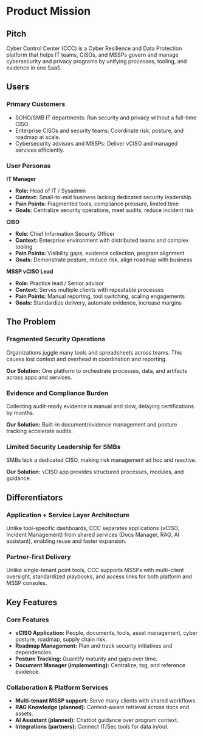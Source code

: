# Product Mission

## Pitch

Cyber Control Center (CCC) is a Cyber Resilience and Data Protection platform that helps IT teams, CISOs, and MSSPs govern and manage cybersecurity and privacy programs by unifying processes, tooling, and evidence in one SaaS.

## Users

### Primary Customers

- SOHO/SMB IT departments: Run security and privacy without a full-time CISO.
- Enterprise CISOs and security teams: Coordinate risk, posture, and roadmap at scale.
- Cybersecurity advisors and MSSPs: Deliver vCISO and managed services efficiently.

### User Personas

**IT Manager**
- **Role:** Head of IT / Sysadmin
- **Context:** Small-to-mid business lacking dedicated security leadership
- **Pain Points:** Fragmented tools, compliance pressure, limited time
- **Goals:** Centralize security operations, meet audits, reduce incident risk

**CISO**
- **Role:** Chief Information Security Officer
- **Context:** Enterprise environment with distributed teams and complex tooling
- **Pain Points:** Visibility gaps, evidence collection, program alignment
- **Goals:** Demonstrate posture, reduce risk, align roadmap with business

**MSSP vCISO Lead**
- **Role:** Practice lead / Senior advisor
- **Context:** Serves multiple clients with repeatable processes
- **Pain Points:** Manual reporting, tool switching, scaling engagements
- **Goals:** Standardize delivery, automate evidence, increase margins

## The Problem

### Fragmented Security Operations
Organizations juggle many tools and spreadsheets across teams. This causes lost context and overhead in coordination and reporting.

**Our Solution:** One platform to orchestrate processes, data, and artifacts across apps and services.

### Evidence and Compliance Burden
Collecting audit-ready evidence is manual and slow, delaying certifications by months.

**Our Solution:** Built-in document/evidence management and posture tracking accelerate audits.

### Limited Security Leadership for SMBs
SMBs lack a dedicated CISO, making risk management ad hoc and reactive.

**Our Solution:** vCISO app provides structured processes, modules, and guidance.

## Differentiators

### Application + Service Layer Architecture
Unlike tool-specific dashboards, CCC separates applications (vCISO, Incident Management) from shared services (Docs Manager, RAG, AI assistant), enabling reuse and faster expansion.

### Partner-first Delivery
Unlike single-tenant point tools, CCC supports MSSPs with multi-client oversight, standardized playbooks, and access links for both platform and MSSP consoles.

## Key Features

### Core Features
- **vCISO Application:** People, documents, tools, asset management, cyber posture, roadmap, supply chain risk.
- **Roadmap Management:** Plan and track security initiatives and dependencies.
- **Posture Tracking:** Quantify maturity and gaps over time.
- **Document Manager (implementing):** Centralize, tag, and reference evidence.

### Collaboration & Platform Services
- **Multi-tenant MSSP support:** Serve many clients with shared workflows.
- **RAG Knowledge (planned):** Context-aware retrieval across docs and assets.
- **AI Assistant (planned):** Chatbot guidance over program context.
- **Integrations (partners):** Connect IT/Sec tools for data in/out.

